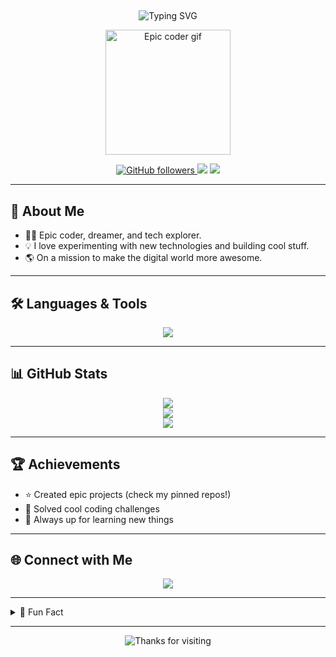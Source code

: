 ## <!-- Epic GitHub Profile README for @notMKwolfie2011 -->

<p align="center">
  <img src="https://readme-typing-svg.herokuapp.com?font=Fira+Code&size=30&pause=1000&color=7F00FF&center=true&vCenter=true&width=700&lines=Hey%2C+I'm+notMKwolfie2011!;Welcome+to+my+profile!;Coding+my+way+through+the+galaxy+%F0%9F%9A%80" alt="Typing SVG" />
</p>

<p align="center">
  <img src="https://media.giphy.com/media/hqU2KkjW5bE2v2Z7Q2/giphy.gif" width="200" alt="Epic coder gif" />
</p>

<p align="center">
  <a href="https://github.com/notMKwolfie2011">
    <img src="https://img.shields.io/github/followers/notMKwolfie2011?label=Follow&style=social" alt="GitHub followers" />
  </a>
  <img src="https://img.shields.io/badge/Code%20Wizard-%E2%9C%A8-purple?style=flat-square">
  <img src="https://img.shields.io/badge/Always%20Learning-%F0%9F%92%A1-orange?style=flat-square">
</p>

---

## 🚀 About Me

- 🧑‍💻 Epic coder, dreamer, and tech explorer.
- 💡 I love experimenting with new technologies and building cool stuff.
- 🌎 On a mission to make the digital world more awesome.

---

## 🛠️ Languages & Tools

<p align="center">
  <img src="https://skillicons.dev/icons?i=js,ts,python,java,cpp,react,git,github,linux,vscode" />
</p>

---

## 📊 GitHub Stats

<p align="center">
  <img src="https://github-readme-stats.vercel.app/api?username=notMKwolfie2011&show_icons=true&hide_title=true&theme=tokyonight" />
  <br>
  <img src="https://github-readme-streak-stats.herokuapp.com?user=notMKwolfie2011&theme=tokyonight&date_format=M%20j%5B%2C%20Y%5D" />
  <br>
  <img src="https://github-readme-stats.vercel.app/api/top-langs/?username=notMKwolfie2011&layout=compact&theme=tokyonight" />
</p>

---

## 🏆 Achievements

- ⭐ Created epic projects (check my pinned repos!)
- 🧩 Solved cool coding challenges
- 🥇 Always up for learning new things

---

## 🌐 Connect with Me

<p align="center">
  <a href="https://github.com/notMKwolfie2011"><img src="https://img.shields.io/badge/GitHub-181717?style=for-the-badge&logo=github" /></a>
  <!-- Add your socials below if you have them! -->
  <!-- <a href="https://twitter.com/your_twitter"><img src="https://img.shields.io/badge/X-%231DA1F2.svg?style=for-the-badge&logo=X&logoColor=white" /></a> -->
  <!-- <a href="https://discord.gg/yourinvite"><img src="https://img.shields.io/badge/Discord-5865F2?style=for-the-badge&logo=discord&logoColor=white" /></a> -->
</p>

---

<details>
  <summary>🎉 Fun Fact</summary>
  <blockquote>
    “Code is like humor. When you have to explain it, it’s bad.” – Cory House
  </blockquote>
</details>

---

<p align="center">
  <img src="https://readme-typing-svg.herokuapp.com?font=Fira+Code&size=24&duration=2000&pause=1000&color=7F00FF&center=true&vCenter=true&width=600&lines=Thanks+for+visiting!+Have+an+epic+day!%F0%9F%98%8E" alt="Thanks for visiting" />
</p>


<!--
**notMKwolfie2011/notMKwolfie2011** is a ✨ _special_ ✨ repository because its `README.md` (this file) appears on your GitHub profile.

Here are some ideas to get you started:

- 🔭 I’m currently working on ...
- 🌱 I’m currently learning ...
- 👯 I’m looking to collaborate on ...
- 🤔 I’m looking for help with ...
- 💬 Ask me about ...
- 📫 How to reach me: ...
- 😄 Pronouns: ...
- ⚡ Fun fact: ...
-->
